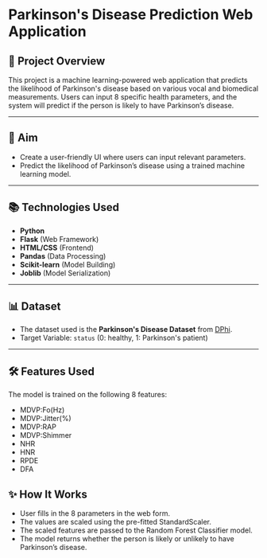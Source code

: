 # Parkinson's Disease Prediction Web Application

## 🧠 Project Overview

This project is a machine learning-powered web application that predicts the likelihood of Parkinson's disease based on various vocal and biomedical measurements. Users can input 8 specific health parameters, and the system will predict if the person is likely to have Parkinson’s disease.

---

## 🎯 Aim

- Create a user-friendly UI where users can input relevant parameters.
- Predict the likelihood of Parkinson’s disease using a trained machine learning model.

---

## 📚 Technologies Used

- **Python**
- **Flask** (Web Framework)
- **HTML/CSS** (Frontend)
- **Pandas** (Data Processing)
- **Scikit-learn** (Model Building)
- **Joblib** (Model Serialization)

---

## 📊 Dataset

- The dataset used is the **Parkinson's Disease Dataset** from [DPhi](https://github.com/dphi-official/Datasets/blob/master/parkinsons_data.csv).
- Target Variable: `status` (0: healthy, 1: Parkinson's patient)

---

## 🛠 Features Used

The model is trained on the following 8 features:
- MDVP:Fo(Hz)
- MDVP:Jitter(%)
- MDVP:RAP
- MDVP:Shimmer
- NHR
- HNR
- RPDE
- DFA


## ✨ How It Works
- User fills in the 8 parameters in the web form.
- The values are scaled using the pre-fitted StandardScaler.
- The scaled features are passed to the Random Forest Classifier model.
- The model returns whether the person is likely or unlikely to have Parkinson’s disease.

